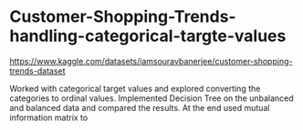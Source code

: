 # Customer-Shopping-Trends-handling-categorical-targte-values
https://www.kaggle.com/datasets/iamsouravbanerjee/customer-shopping-trends-dataset <br>

Worked with categorical target values and explored converting the categories to ordinal values. Implemented Decision Tree on the unbalanced and balanced data and compared the results. At the end used mutual information matrix to 
